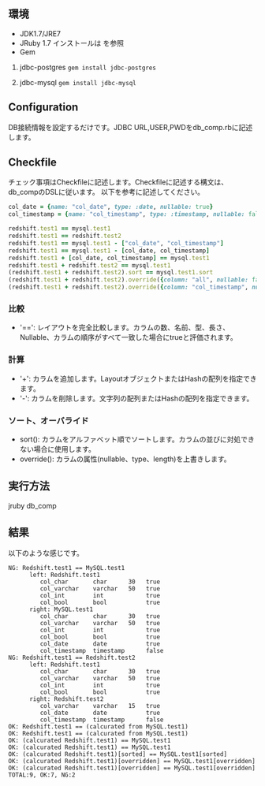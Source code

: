 ## 環境

* JDK1.7/JRE7
* JRuby 1.7
  インストールは を参照
* Gem
1. jdbc-postgres
```gem install jdbc-postgres```

2. jdbc-mysql
```gem install jdbc-mysql```

## Configuration

DB接続情報を設定するだけです。JDBC URL,USER,PWDをdb_comp.rbに記述します。

## Checkfile

チェック事項はCheckfileに記述します。Checkfileに記述する構文は、db_compのDSLに従います。
以下を参考に記述してください。

```ruby
col_date = {name: "col_date", type: :date, nullable: true}
col_timestamp = {name: "col_timestamp", type: :timestamp, nullable: false}

redshift.test1 == mysql.test1
redshift.test1 == redshift.test2
redshift.test1 == mysql.test1 - ["col_date", "col_timestamp"]
redshift.test1 == mysql.test1 - [col_date, col_timestamp]
redshift.test1 + [col_date, col_timestamp] == mysql.test1
redshift.test1 + redshift.test2 == mysql.test1
(redshift.test1 + redshift.test2).sort == mysql.test1.sort
(redshift.test1 + redshift.test2).override({column: "all", nullable: false}) == mysql.test1.override({column: "all", nullable: false})
(redshift.test1 + redshift.test2).override({column: "col_timestamp", nullable: false}) == mysql.test1.override({column: "col_timestamp", nullable: false})
```

### 比較
* '==': レイアウトを完全比較します。カラムの数、名前、型、長さ、Nullable、カラムの順序がすべて一致した場合にtrueと評価されます。

### 計算
* '+': カラムを追加します。LayoutオブジェクトまたはHashの配列を指定できます。
* '-': カラムを削除します。文字列の配列またはHashの配列を指定できます。

### ソート、オーバライド
* sort(): カラムをアルファベット順でソートします。カラムの並びに対処できない場合に使用します。
* override(): カラムの属性(nullable、type、length)を上書きします。

## 実行方法

jruby db_comp

## 結果

以下のような感じです。

```
NG: Redshift.test1 == MySQL.test1
      left: Redshift.test1
         col_char       char      30   true
         col_varchar    varchar   50   true
         col_int        int            true
         col_bool       bool           true
      right: MySQL.test1
         col_char       char      30   true
         col_varchar    varchar   50   true
         col_int        int            true
         col_bool       bool           true
         col_date       date           true
         col_timestamp  timestamp      false
NG: Redshift.test1 == Redshift.test2
      left: Redshift.test1
         col_char       char      30   true
         col_varchar    varchar   50   true
         col_int        int            true
         col_bool       bool           true
      right: Redshift.test2
         col_varchar    varchar   15   true
         col_date       date           true
         col_timestamp  timestamp      false
OK: Redshift.test1 == (calcurated from MySQL.test1)
OK: Redshift.test1 == (calcurated from MySQL.test1)
OK: (calcurated Redshift.test1) == MySQL.test1
OK: (calcurated Redshift.test1) == MySQL.test1
OK: (calcurated Redshift.test1)[sorted] == MySQL.test1[sorted]
OK: (calcurated Redshift.test1)[overridden] == MySQL.test1[overridden]
OK: (calcurated Redshift.test1)[overridden] == MySQL.test1[overridden]
TOTAL:9, OK:7, NG:2
```

